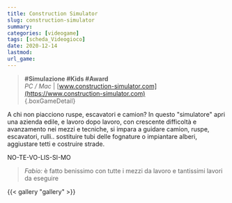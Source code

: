 ```yaml
---
title: Construction Simulator
slug: construction-simulator
summary: 
categories: [videogame]
tags: [scheda_Videogioco]
date: 2020-12-14
lastmod: 
url_game: 
---
```

> **#Simulazione #Kids #Award**  
> *PC / Mac*  | [www.construction-simulator.com](https://www.construction-simulator.com)   
{.boxGameDetail}

A chi non piacciono ruspe, escavatori e camion?
In questo "simulatore" apri una azienda edile, e lavoro dopo lavoro, con crescente difficoltà e avanzamento nei mezzi e tecniche, si impara a guidare camion, ruspe, escavatori, rulli.. sostituire tubi delle fognature o impiantare alberi, aggiustare tetti e costruire strade.

NO-TE-VO-LIS-SI-MO

> *Fabio:*
> è fatto benissimo con tutte i mezzi da lavoro e tantissimi lavori da eseguire

{{< gallery "gallery" >}}
